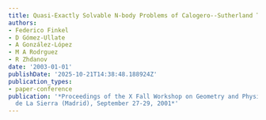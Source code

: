 ```yaml
---
title: Quasi-Exactly Solvable N-body Problems of Calogero--Sutherland Type
authors:
- Federico Finkel
- D Gómez-Ullate
- A González-López
- M A Rodrguez
- R Zhdanov
date: '2003-01-01'
publishDate: '2025-10-21T14:38:48.188924Z'
publication_types:
- paper-conference
publication: '*Proceedings of the X Fall Workshop on Geometry and Physics: Miraflores
  de La Sierra (Madrid), September 27-29, 2001*'
---
```

